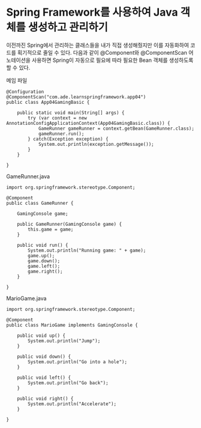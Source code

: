 # Spring Framework를 사용하여 Java 객체를 생성하고 관리하기

이전까진 Spring에서 관리하는 클래스들을 내가 직접 생성해줬지만 이를 자동화하여 코드를 획기적으로 줄일 수 있다. 다음과 같이 @Component와 @ComponentScan 어노테이션을 사용하면 Spring이 자동으로 필요에 따라 필요한 Bean 객체를 생성하도록 할 수 있다.

메임 파일

    @Configuration
    @ComponentScan("com.ade.learnspringframework.app04")
    public class App04GamingBasic {

        public static void main(String[] args) {
            try (var context = new AnnotationConfigApplicationContext(App04GamingBasic.class)) {
                GameRunner gameRunner = context.getBean(GameRunner.class);
                gameRunner.run();
            } catch(Exception exception) {
                System.out.println(exception.getMessage());
            }
        }

    }

GameRunner.java

    import org.springframework.stereotype.Component;

    @Component
    public class GameRunner {

        GamingConsole game;

        public GameRunner(GamingConsole game) {
            this.game = game;
        }

        public void run() {
            System.out.println("Running game: " + game);
            game.up();
            game.down();
            game.left();
            game.right();
        }

    }

MarioGame.java

    import org.springframework.stereotype.Component;

    @Component
    public class MarioGame implements GamingConsole {

        public void up() {
            System.out.println("Jump");
        }

        public void down() {
            System.out.println("Go into a hole");
        }

        public void left() {
            System.out.println("Go back");
        }

        public void right() {
            System.out.println("Accelerate");
        }

    }

